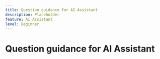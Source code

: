 ```yaml
---
title: Question guidance for AI Assistant
description: Placeholder
feature: AI Assistant
level: Beginner
---
```

# Question guidance for AI Assistant
